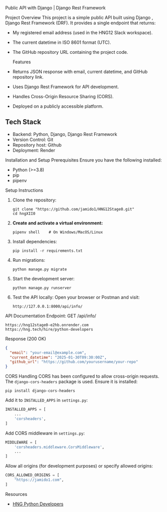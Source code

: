  Public API with Django | Django Rest Framework

 Project Overview
This project is a simple public API built using Django , Django Rest Framework (DRF). It provides a single endpoint that returns:
- My registered email address (used in the HNG12 Slack workspace).
- The current datetime in ISO 8601 format (UTC).
- The GitHub repository URL containing the project code.

  Features
- Returns JSON response with email, current datetime, and GitHub repository link.
- Uses Django Rest Framework for API development.
- Handles Cross-Origin Resource Sharing (CORS).
- Deployed on a publicly accessible platform.

## Tech Stack
- Backend: Python, Django, Django Rest Framework
- Version Control: Git
- Repository host: Github
- Deployment: Render

Installation and Setup
Prerequisites
Ensure you have the following installed:
- Python (>=3.8)
- pip
- pipenv

 Setup Instructions
1. Clone the repository:
   ```
   git clone "https://github.com/jamido1/HNG12Stage0.git"
   cd hngXII0
   ```
   
2. **Create and activate a virtual environment:**
   ```
   pipenv shell    # On Windows/MacOS/Linux
   ```
3. Install dependencies:
   ```
   pip install -r requirements.txt
   ```
4. Run migrations:
   ```
   python manage.py migrate
   ```
5. Start the development server:
   ```
   python manage.py runserver
   ```
6. Test the API locally:
   Open your browser or Postman and visit:
   ```
   http://127.0.0.1:8000/api/info/
   ```

 API Documentation
Endpoint:
GET /api/info/
```urls
https://hng12stage0-e2hb.onrender.com
https://hng.tech/hire/python-developers
```

Response (200 OK)
```json
{
  "email": "your-email@example.com",
  "current_datetime": "2025-01-30T09:30:00Z",
  "github_url": "https://github.com/yourusername/your-repo"
}
```

 CORS Handling
CORS has been configured to allow cross-origin requests. The `django-cors-headers` package is used.
Ensure it is installed:
```
pip install django-cors-headers
```
Add it to `INSTALLED_APPS` in `settings.py`:
```python
INSTALLED_APPS = [
    ...
    'corsheaders',
]
```
Add CORS middleware in `settings.py`:
```python
MIDDLEWARE = [
    'corsheaders.middleware.CorsMiddleware',
    ...
]
```
Allow all origins (for development purposes) or specify allowed origins:
```python
CORS_ALLOWED_ORIGINS = [
    "https://jamido1.com",
]
```
 Resources
- [HNG Python Developers](https://hng.tech/hire/python-developers)



